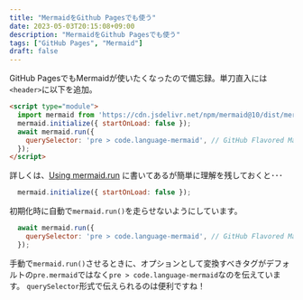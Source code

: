 ```yaml
---
title: "MermaidをGithub Pagesでも使う"
date: 2023-05-03T20:15:08+09:00
description: "MermaidをGithub Pagesでも使う"
tags: ["GitHub Pages", "Mermaid"]
draft: false
---
```


GitHub PagesでもMermaidが使いたくなったので備忘録。単刀直入には`<header>`に以下を追加。

```html
<script type="module">
  import mermaid from 'https://cdn.jsdelivr.net/npm/mermaid@10/dist/mermaid.esm.min.mjs';
  mermaid.initialize({ startOnLoad: false });
  await mermaid.run({
    querySelector: 'pre > code.language-mermaid', // GitHub Flavored Markdownに合わせる
  });
</script>
```

詳しくは、[Using mermaid.run](https://mermaid.js.org/config/usage.html#using-mermaid-run) に書いてあるが簡単に理解を残しておくと･･･

```js
  mermaid.initialize({ startOnLoad: false });
```

初期化時に自動で`mermaid.run()`を走らせないようにしています。

```js
  await mermaid.run({
    querySelector: 'pre > code.language-mermaid', // GitHub Flavored Markdownに合わせる
  });
```

手動で`mermaid.run()`させるときに、オプションとして変換すべきタグがデフォルトの`pre.mermaid`ではなく`pre > code.language-mermaid`なのを伝えています。
`querySelector`形式で伝えられるのは便利ですね！
